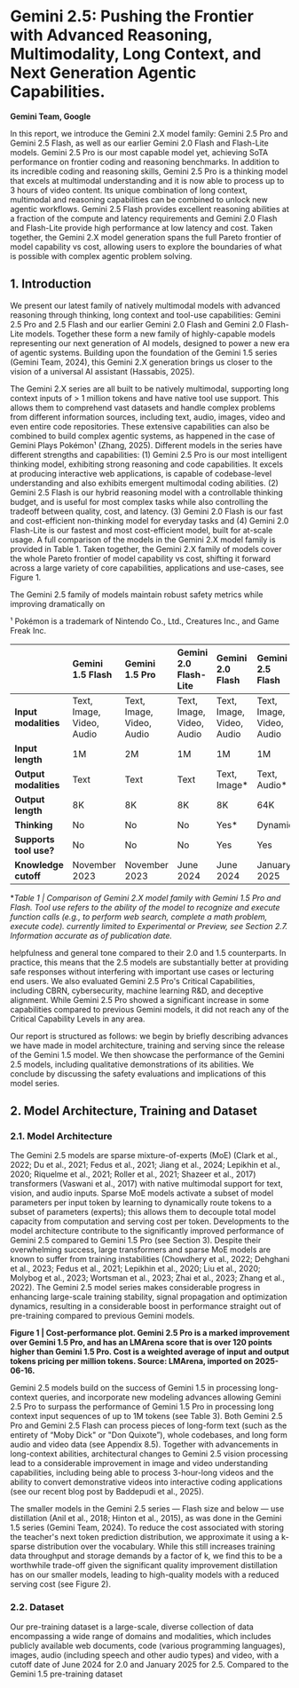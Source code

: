 # Gemini 2.5: Pushing the Frontier with Advanced Reasoning, Multimodality, Long Context, and Next Generation Agentic Capabilities.

**Gemini Team, Google**

In this report, we introduce the Gemini 2.X model family: Gemini 2.5 Pro and Gemini 2.5 Flash, as well as our earlier Gemini 2.0 Flash and Flash-Lite models. Gemini 2.5 Pro is our most capable model yet, achieving SoTA performance on frontier coding and reasoning benchmarks. In addition to its incredible coding and reasoning skills, Gemini 2.5 Pro is a thinking model that excels at multimodal understanding and it is now able to process up to 3 hours of video content. Its unique combination of long context, multimodal and reasoning capabilities can be combined to unlock new agentic workflows. Gemini 2.5 Flash provides excellent reasoning abilities at a fraction of the compute and latency requirements and Gemini 2.0 Flash and Flash-Lite provide high performance at low latency and cost. Taken together, the Gemini 2.X model generation spans the full Pareto frontier of model capability vs cost, allowing users to explore the boundaries of what is possible with complex agentic problem solving.

## 1. Introduction

We present our latest family of natively multimodal models with advanced reasoning through thinking, long context and tool-use capabilities: Gemini 2.5 Pro and 2.5 Flash and our earlier Gemini 2.0 Flash and Gemini 2.0 Flash-Lite models. Together these form a new family of highly-capable models representing our next generation of AI models, designed to power a new era of agentic systems. Building upon the foundation of the Gemini 1.5 series (Gemini Team, 2024), this Gemini 2.X generation brings us closer to the vision of a universal AI assistant (Hassabis, 2025).

The Gemini 2.X series are all built to be natively multimodal, supporting long context inputs of > 1 million tokens and have native tool use support. This allows them to comprehend vast datasets and handle complex problems from different information sources, including text, audio, images, video and even entire code repositories. These extensive capabilities can also be combined to build complex agentic systems, as happened in the case of Gemini Plays Pokémon¹ (Zhang, 2025). Different models in the series have different strengths and capabilities: (1) Gemini 2.5 Pro is our most intelligent thinking model, exhibiting strong reasoning and code capabilities. It excels at producing interactive web applications, is capable of codebase-level understanding and also exhibits emergent multimodal coding abilities. (2) Gemini 2.5 Flash is our hybrid reasoning model with a controllable thinking budget, and is useful for most complex tasks while also controlling the tradeoff between quality, cost, and latency. (3) Gemini 2.0 Flash is our fast and cost-efficient non-thinking model for everyday tasks and (4) Gemini 2.0 Flash-Lite is our fastest and most cost-efficient model, built for at-scale usage. A full comparison of the models in the Gemini 2.X model family is provided in Table 1. Taken together, the Gemini 2.X family of models cover the whole Pareto frontier of model capability vs cost, shifting it forward across a large variety of core capabilities, applications and use-cases, see Figure 1.

The Gemini 2.5 family of models maintain robust safety metrics while improving dramatically on

¹ Pokémon is a trademark of Nintendo Co., Ltd., Creatures Inc., and Game Freak Inc.

| | Gemini 1.5 Flash | Gemini 1.5 Pro | Gemini 2.0 Flash-Lite | Gemini 2.0 Flash | Gemini 2.5 Flash | Gemini 2.5 Pro |
| :--- | :--- | :--- | :--- | :--- | :--- | :--- |
| **Input modalities** | Text, Image, Video, Audio | Text, Image, Video, Audio | Text, Image, Video, Audio | Text, Image, Video, Audio | Text, Image, Video, Audio | Text, Image, Video, Audio |
| **Input length** | 1M | 2M | 1M | 1M | 1M | 1M |
| **Output modalities** | Text | Text | Text | Text, Image* | Text, Audio* | Text, Audio* |
| **Output length** | 8K | 8K | 8K | 8K | 64K | 64K |
| **Thinking** | No | No | No | Yes* | Dynamic | Dynamic |
| **Supports tool use?**| No | No | No | Yes | Yes | Yes |
| **Knowledge cutoff** | November 2023 | November 2023 | June 2024 | June 2024 | January 2025 | January 2025 |

**Table 1 | Comparison of Gemini 2.X model family with Gemini 1.5 Pro and Flash. Tool use refers to the ability of the model to recognize and execute function calls (e.g., to perform web search, complete a math problem, execute code). *currently limited to Experimental or Preview, see Section 2.7. Information accurate as of publication date.**

helpfulness and general tone compared to their 2.0 and 1.5 counterparts. In practice, this means that the 2.5 models are substantially better at providing safe responses without interfering with important use cases or lecturing end users. We also evaluated Gemini 2.5 Pro's Critical Capabilities, including CBRN, cybersecurity, machine learning R&D, and deceptive alignment. While Gemini 2.5 Pro showed a significant increase in some capabilities compared to previous Gemini models, it did not reach any of the Critical Capability Levels in any area.

Our report is structured as follows: we begin by briefly describing advances we have made in model architecture, training and serving since the release of the Gemini 1.5 model. We then showcase the performance of the Gemini 2.5 models, including qualitative demonstrations of its abilities. We conclude by discussing the safety evaluations and implications of this model series.

## 2. Model Architecture, Training and Dataset

### 2.1. Model Architecture

The Gemini 2.5 models are sparse mixture-of-experts (MoE) (Clark et al., 2022; Du et al., 2021; Fedus et al., 2021; Jiang et al., 2024; Lepikhin et al., 2020; Riquelme et al., 2021; Roller et al., 2021; Shazeer et al., 2017) transformers (Vaswani et al., 2017) with native multimodal support for text, vision, and audio inputs. Sparse MoE models activate a subset of model parameters per input token by learning to dynamically route tokens to a subset of parameters (experts); this allows them to decouple total model capacity from computation and serving cost per token. Developments to the model architecture contribute to the significantly improved performance of Gemini 2.5 compared to Gemini 1.5 Pro (see Section 3). Despite their overwhelming success, large transformers and sparse MoE models are known to suffer from training instabilities (Chowdhery et al., 2022; Dehghani et al., 2023; Fedus et al., 2021; Lepikhin et al., 2020; Liu et al., 2020; Molybog et al., 2023; Wortsman et al., 2023; Zhai et al., 2023; Zhang et al., 2022). The Gemini 2.5 model series makes considerable progress in enhancing large-scale training stability, signal propagation and optimization dynamics, resulting in a considerable boost in performance straight out of pre-training compared to previous Gemini models.

**Figure 1 | Cost-performance plot. Gemini 2.5 Pro is a marked improvement over Gemini 1.5 Pro, and has an LMArena score that is over 120 points higher than Gemini 1.5 Pro. Cost is a weighted average of input and output tokens pricing per million tokens. Source: LMArena, imported on 2025-06-16.**

Gemini 2.5 models build on the success of Gemini 1.5 in processing long-context queries, and incorporate new modeling advances allowing Gemini 2.5 Pro to surpass the performance of Gemini 1.5 Pro in processing long context input sequences of up to 1M tokens (see Table 3). Both Gemini 2.5 Pro and Gemini 2.5 Flash can process pieces of long-form text (such as the entirety of “Moby Dick" or "Don Quixote”), whole codebases, and long form audio and video data (see Appendix 8.5). Together with advancements in long-context abilities, architectural changes to Gemini 2.5 vision processing lead to a considerable improvement in image and video understanding capabilities, including being able to process 3-hour-long videos and the ability to convert demonstrative videos into interactive coding applications (see our recent blog post by Baddepudi et al., 2025).

The smaller models in the Gemini 2.5 series — Flash size and below — use distillation (Anil et al., 2018; Hinton et al., 2015), as was done in the Gemini 1.5 series (Gemini Team, 2024). To reduce the cost associated with storing the teacher's next token prediction distribution, we approximate it using a k-sparse distribution over the vocabulary. While this still increases training data throughput and storage demands by a factor of k, we find this to be a worthwhile trade-off given the significant quality improvement distillation has on our smaller models, leading to high-quality models with a reduced serving cost (see Figure 2).

### 2.2. Dataset

Our pre-training dataset is a large-scale, diverse collection of data encompassing a wide range of domains and modalities, which includes publicly available web documents, code (various programming languages), images, audio (including speech and other audio types) and video, with a cutoff date of June 2024 for 2.0 and January 2025 for 2.5. Compared to the Gemini 1.5 pre-training dataset